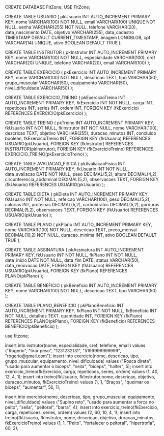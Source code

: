 CREATE DATABASE FitZone;
USE FitZone;

CREATE TABLE USUARIO (
    pkUsuario INT AUTO_INCREMENT PRIMARY KEY,
    nome VARCHAR(100) NOT NULL,
    email VARCHAR(100) UNIQUE NOT NULL,
    senha VARCHAR(255) NOT NULL,
    telefone VARCHAR(20),
    data_nascimento DATE,
    objetivo VARCHAR(255),
    data_cadastro TIMESTAMP DEFAULT CURRENT_TIMESTAMP,
    imagem LONGBLOB,
    cpf VARCHAR(14) UNIQUE,
    ativo BOOLEAN DEFAULT TRUE
);

CREATE TABLE INSTRUTOR (
    pkInstrutor INT AUTO_INCREMENT PRIMARY KEY,
    nome VARCHAR(100) NOT NULL,
    especialidade VARCHAR(100),
    cref VARCHAR(20) UNIQUE,
    telefone VARCHAR(20),
    email VARCHAR(100)
);

CREATE TABLE EXERCICIO (
    pkExercicio INT AUTO_INCREMENT PRIMARY KEY,
    nome VARCHAR(100) NOT NULL,
    descricao TEXT,
    tipo VARCHAR(50),
    grupo_muscular VARCHAR(50),
    equipamento VARCHAR(50),
    nivel_dificuldade VARCHAR(50)
);

CREATE TABLE EXERCICIO_TREINO (
    pkExercicioTreino INT AUTO_INCREMENT PRIMARY KEY,
    fkExercicio INT NOT NULL,
    carga INT,
    repeticoes INT,
    series INT,
    ordem INT,
    FOREIGN KEY (fkExercicio) REFERENCES EXERCICIO(pkExercicio)
);

CREATE TABLE TREINO (
    pkTreino INT AUTO_INCREMENT PRIMARY KEY,
    fkUsuario INT NOT NULL,
    fkInstrutor INT NOT NULL,
    nome VARCHAR(100),
    descricao TEXT,
    objetivo VARCHAR(255),
    duracao_minutos INT,
    concluido boolean,
    fkExercicioTreino INT,
    FOREIGN KEY (fkUsuario) REFERENCES USUARIO(pkUsuario),
    FOREIGN KEY (fkInstrutor) REFERENCES INSTRUTOR(pkInstrutor),
    FOREIGN KEY (fkExercicioTreino) REFERENCES EXERCICIO_TREINO(pkExercicioTreino)
);

CREATE TABLE AVALIACAO_FISICA (
    pkAvaliacaoFisica INT AUTO_INCREMENT PRIMARY KEY,
    fkUsuario INT NOT NULL,
    data_avaliacao DATE NOT NULL,
    peso DECIMAL(5,2),
    altura DECIMAL(4,2),
    circunferencia_abdominal DECIMAL(5,2),
    observacoes TEXT,
    FOREIGN KEY (fkUsuario) REFERENCES USUARIO(pkUsuario)
);

CREATE TABLE DIETA (
    pkDieta INT AUTO_INCREMENT PRIMARY KEY,
    fkUsuario INT NOT NULL,
    refeicao VARCHAR(100),
    peso DECIMAL(5,2),
    calorias INT,
    proteinas DECIMAL(5,2),
    carboidratos DECIMAL(5,2),
    gorduras DECIMAL(5,2),
    observacoes TEXT,
    FOREIGN KEY (fkUsuario) REFERENCES USUARIO(pkUsuario)
);

CREATE TABLE PLANO (
    pkPlano INT AUTO_INCREMENT PRIMARY KEY,
    nome VARCHAR(100) NOT NULL,
    descricao TEXT,
    preco_mensal DECIMAL(10,2) NOT NULL,
    duracao_minima INT,
    ativo BOOLEAN DEFAULT TRUE
);

CREATE TABLE ASSINATURA (
    pkAssinatura INT AUTO_INCREMENT PRIMARY KEY,
    fkUsuario INT NOT NULL,
    fkPlano INT NOT NULL,
    data_inicio DATE NOT NULL,
    data_fim DATE,
    status VARCHAR(50),
    data_renovacao DATE,
    FOREIGN KEY (fkUsuario) REFERENCES USUARIO(pkUsuario),
    FOREIGN KEY (fkPlano) REFERENCES PLANO(pkPlano)
);

CREATE TABLE BENEFICIO (
    pkBeneficio INT AUTO_INCREMENT PRIMARY KEY,
    nome VARCHAR(100) NOT NULL,
    descricao TEXT,
    tipo VARCHAR(50)
);

CREATE TABLE PLANO_BENEFICIO (
    pkPlanoBeneficio INT AUTO_INCREMENT PRIMARY KEY,
    fkPlano INT NOT NULL,
    fkBeneficio INT NOT NULL,
    detalhes TEXT,
    quantidade INT,
    FOREIGN KEY (fkPlano) REFERENCES PLANO(pkPlano),
    FOREIGN KEY (fkBeneficio) REFERENCES BENEFICIO(pkBeneficio)
);

use fitzone;

insert into instrutor(nome, especialidade, cref, telefone, email) values ("Rogerio", "tirar peso", "1231232131", "5199999999999", "rogerio@gmail.com");
insert into exercicio(nome, descricao, tipo, grupo_muscular, equipamento, nivel_dificuldade) values ("Rosca direta", "usado para aumentar o biceps", "seila", "biceps", "halter", 5);
insert into exercicio_treino(fkExercicio, carga, repeticoes, series, ordem) values (1, 40, 12, 4, 1);
insert into treino(fkUsuario, fkInstrutor,nome, descricao, objetivo, duracao_minutos, fkExercicioTreino) 
values (1, 1, "Braços", "queimar os biceps", "aumentar", 50, 1);

insert into exercicio(nome, descricao, tipo, grupo_muscular, equipamento, nivel_dificuldade) values ("Supino reto", "usado para aumentar a força no peito", "seila", "peitoral", "barra", 4);
insert into exercicio_treino(fkExercicio, carga, repeticoes, series, ordem) values (2, 60, 10, 4, 1);
insert into treino(fkUsuario, fkInstrutor, nome, descricao, objetivo, duracao_minutos, fkExercicioTreino) 
values (1, 1, "Peito", "fortalecer o peitoral", "hipertrofia", 60, 2);